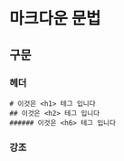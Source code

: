 # 마크다운 문법

## 구문
### 헤더
    # 이것은 <h1> 테그 입니다
    ## 이것은 <h2> 테그 입니다
    ###### 이것은 <h6> 테그 입니다

### 강조
    

